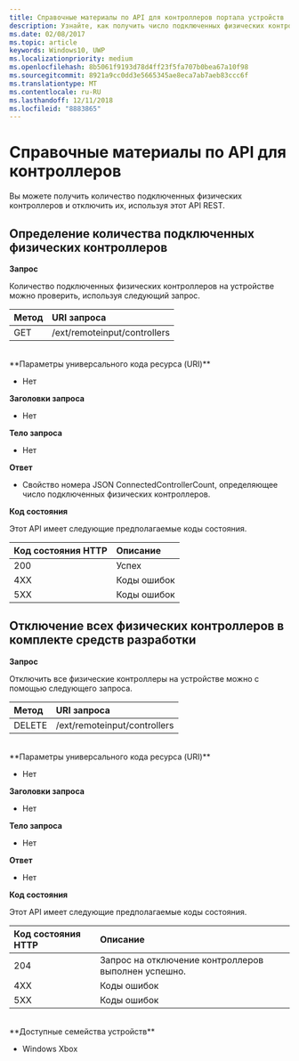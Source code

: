 ```yaml
---
title: Справочные материалы по API для контроллеров портала устройств
description: Узнайте, как получить число подключенных физических контроллеров и отключить их программными средствами.
ms.date: 02/08/2017
ms.topic: article
keywords: Windows10, UWP
ms.localizationpriority: medium
ms.openlocfilehash: 8b5061f9193d78d4ff23f5fa707b0bea67a10f98
ms.sourcegitcommit: 8921a9cc0dd3e5665345ae8eca7ab7aeb83ccc6f
ms.translationtype: MT
ms.contentlocale: ru-RU
ms.lasthandoff: 12/11/2018
ms.locfileid: "8883865"
---
```

# <a name="controller-api-reference"></a>Справочные материалы по API для контроллеров   
Вы можете получить количество подключенных физических контроллеров и отключить их, используя этот API REST.

## <a name="determine-the-number-of-attached-physical-controllers"></a>Определение количества подключенных физических контроллеров

**Запрос**

Количество подключенных физических контроллеров на устройстве можно проверить, используя следующий запрос.

Метод      | URI запроса
:------     | :-----
GET | /ext/remoteinput/controllers
<br />
**Параметры универсального кода ресурса (URI)**

- Нет

**Заголовки запроса**

- Нет

**Тело запроса**   

- Нет

**Ответ**   

- Свойство номера JSON ConnectedControllerCount, определяющее число подключенных физических контроллеров.

**Код состояния**

Этот API имеет следующие предполагаемые коды состояния.

Код состояния HTTP      | Описание
:------     | :-----
200 | Успех
4XX | Коды ошибок
5XX | Коды ошибок

## <a name="disconnect-all-physical-controllers-on-the-devkit"></a>Отключение всех физических контроллеров в комплекте средств разработки

**Запрос**

Отключить все физические контроллеры на устройстве можно с помощью следующего запроса.

Метод      | URI запроса
:------     | :-----
DELETE | /ext/remoteinput/controllers
<br />
**Параметры универсального кода ресурса (URI)**

- Нет

**Заголовки запроса**

- Нет

**Тело запроса**   

- Нет

**Ответ**   

- Нет 

**Код состояния**

Этот API имеет следующие предполагаемые коды состояния.

Код состояния HTTP      | Описание
:------     | :-----
204 | Запрос на отключение контроллеров выполнен успешно.
4XX | Коды ошибок
5XX | Коды ошибок

<br />
**Доступные семейства устройств**

* Windows Xbox
